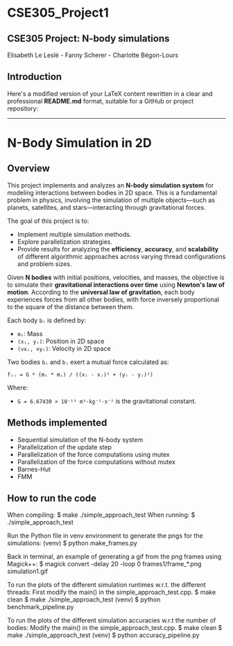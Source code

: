 # CSE305_Project1
## CSE305 Project: N-body simulations
Elisabeth Le Leslé - Fanny Scherer - Charlotte Bégon-Lours

## Introduction 
Here's a modified version of your LaTeX content rewritten in a clear and professional **README.md** format, suitable for a GitHub or project repository:

---

# N-Body Simulation in 2D

## Overview

This project implements and analyzes an **N-body simulation system** for modeling interactions between bodies in 2D space. This is a fundamental problem in physics, involving the simulation of multiple objects—such as planets, satellites, and stars—interacting through gravitational forces.

The goal of this project is to:

* Implement multiple simulation methods.
* Explore parallelization strategies.
* Provide results for analyzing the **efficiency**, **accuracy**, and **scalability** of different algorithmic approaches across varying thread configurations and problem sizes.

Given **N bodies** with initial positions, velocities, and masses, the objective is to simulate their **gravitational interactions over time** using **Newton's law of motion**. According to the **universal law of gravitation**, each body experiences forces from all other bodies, with force inversely proportional to the square of the distance between them.

Each body `bᵢ` is defined by:

* `mᵢ`: Mass
* `(xᵢ, yᵢ)`: Position in 2D space
* `(vxᵢ, vyᵢ)`: Velocity in 2D space

Two bodies `bᵢ` and `bⱼ` exert a mutual force calculated as:

```
fᵢⱼ = G * (mᵢ * mⱼ) / ((xᵢ - xⱼ)² + (yᵢ - yⱼ)²)
```

Where:

* `G = 6.67430 × 10⁻¹¹ m³·kg⁻¹·s⁻²` is the gravitational constant.



## Methods implemented

- Sequential simulation of the N-body system
- Parallelization of the update step
- Parallelization of the force computations using mutex
- Parallelization of the force computations without mutex
- Barnes-Hut
- FMM


## How to run the code

When compiling: $ make ./simple_approach_test
When running: $ ./simple_approach_test

Run the Python file in venv environment to generate the pngs for the simulations:
(venv) $ python make_frames.py

Back in terminal, an example of generating a gif from the png frames using Magick++:
$ magick convert -delay 20 -loop 0 frames1/frame_*.png simulation1.gif

To run the plots of the different simulation runtimes w.r.t. the different threads:
First modify the main() in the simple_approach_test.cpp.
$ make clean 
$ make ./simple_approach_test
(venv) $ python benchmark_pipeline.py

To run the plots of the different simulation accuracies w.r.t the number of bodies:
Modify the main() in the simple_approach_test.cpp.
$ make clean 
$ make ./simple_approach_test
(venv) $ python accuracy_pipeline.py





